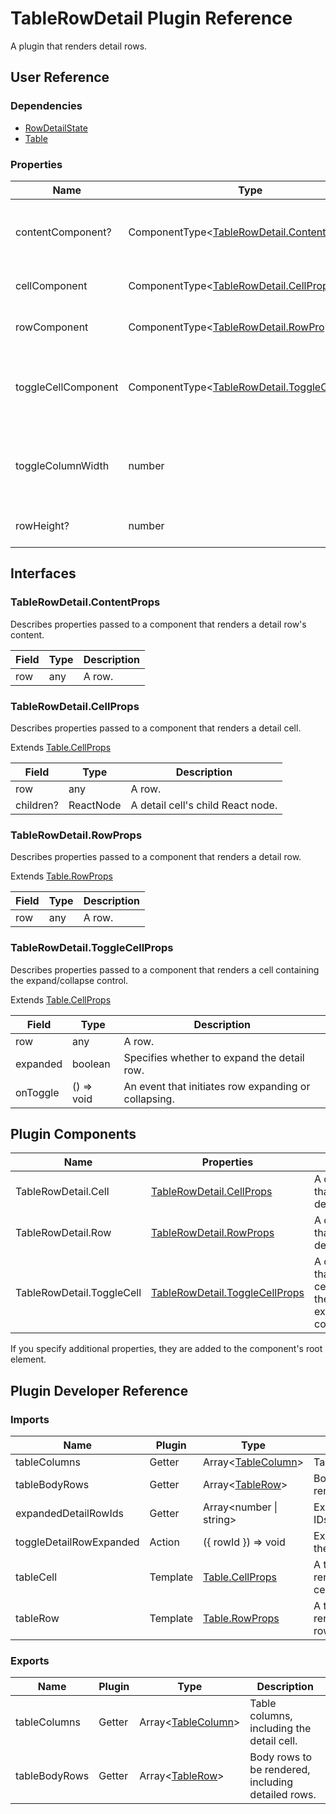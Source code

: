 # TableRowDetail Plugin Reference

A plugin that renders detail rows.

## User Reference

### Dependencies

- [RowDetailState](row-detail-state.md)
- [Table](table.md)

### Properties

Name | Type | Default | Description
-----|------|---------|------------
contentComponent? | ComponentType&lt;[TableRowDetail.ContentProps](#tablerowdetailcontentprops)&gt; | | A component that renders the detail row's content within the detail cell.
cellComponent | ComponentType&lt;[TableRowDetail.CellProps](#tablerowdetailcellprops)&gt; | | A component that renders a detail cell.
rowComponent | ComponentType&lt;[TableRowDetail.RowProps](#tablerowdetailrowprops)&gt; | | A component that renders a detail row.
toggleCellComponent | ComponentType&lt;[TableRowDetail.ToggleCellProps](#tablerowdetailtogglecellprops)&gt; | | A component that renders a cell containing the expand/collapse control.
toggleColumnWidth | number | | Specifies the width of the column containing expand/collapse controls.
rowHeight? | number | | Specifies the detail row height.

## Interfaces

### TableRowDetail.ContentProps

Describes properties passed to a component that renders a detail row's content.

Field | Type | Description
------|------|------------
row | any | A row.

### TableRowDetail.CellProps

Describes properties passed to a component that renders a detail cell.

Extends [Table.CellProps](table.md#tablecellprops)

Field | Type | Description
------|------|------------
row | any | A row.
children? | ReactNode | A detail cell's child React node.

### TableRowDetail.RowProps

Describes properties passed to a component that renders a detail row.

Extends [Table.RowProps](table.md#tablerowprops)

Field | Type | Description
------|------|------------
row | any | A row.

### TableRowDetail.ToggleCellProps

Describes properties passed to a component that renders a cell containing the expand/collapse control.

Extends [Table.CellProps](table.md#tablecellprops)

Field | Type | Description
------|------|------------
row | any | A row.
expanded | boolean | Specifies whether to expand the detail row.
onToggle | () => void | An event that initiates row expanding or collapsing.

## Plugin Components

Name | Properties | Description
-----|------------|------------
TableRowDetail.Cell | [TableRowDetail.CellProps](#tablerowdetailcellprops) | A component that renders a detail cell.
TableRowDetail.Row | [TableRowDetail.RowProps](#tablerowdetailrowprops) | A component that renders a detail row.
TableRowDetail.ToggleCell | [TableRowDetail.ToggleCellProps](#tablerowdetailtogglecellprops) | A component that renders a cell containing the expand/collapse control.

If you specify additional properties, they are added to the component's root element.

## Plugin Developer Reference

### Imports

Name | Plugin | Type | Description
-----|--------|------|------------
tableColumns | Getter | Array&lt;[TableColumn](table.md#tablecolumn)&gt; | Table columns.
tableBodyRows | Getter | Array&lt;[TableRow](table.md#tablerow)&gt; | Body rows to be rendered.
expandedDetailRowIds | Getter | Array&lt;number &#124; string&gt; | Expanded rows IDs.
toggleDetailRowExpanded | Action | ({ rowId }) => void | Expands/collapses the specified row.
tableCell | Template | [Table.CellProps](table.md#tablecellprops) | A template that renders a table cell.
tableRow | Template | [Table.RowProps](table.md#tablerowprops) | A template that renders a table row.

### Exports

Name | Plugin | Type | Description
-----|--------|------|------------
tableColumns | Getter | Array&lt;[TableColumn](table.md#tablecolumn)&gt; | Table columns, including the detail cell.
tableBodyRows | Getter | Array&lt;[TableRow](table.md#tablerow)&gt; | Body rows to be rendered, including detailed rows.
